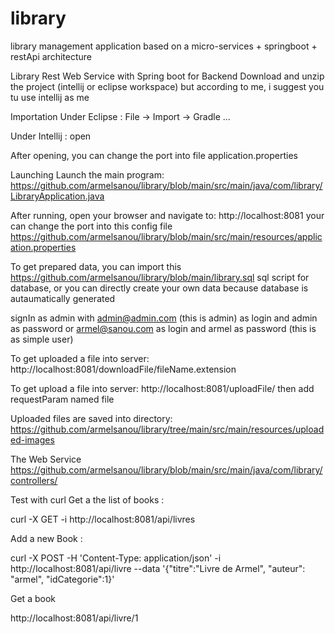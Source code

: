 # library
library management application based on a micro-services + springboot + restApi architecture

Library Rest Web Service with Spring boot for Backend
Download and unzip the project (intellij or eclipse workspace) but according to me, i suggest you tu use intellij as me

Importation
Under Eclipse : File -> Import -> Gradle ...

Under Intellij : open

After opening, you can change the port into file application.properties

Launching
Launch the main program: https://github.com/armelsanou/library/blob/main/src/main/java/com/library/LibraryApplication.java

After running, open your browser and navigate to: http://localhost:8081 your can change the port into this config file
https://github.com/armelsanou/library/blob/main/src/main/resources/application.properties

To get prepared data, you can import this https://github.com/armelsanou/library/blob/main/library.sql sql script for database, or you can directly create your own data because database is autaumatically generated

signIn as admin with admin@admin.com (this is admin) as login and admin as password or armel@sanou.com as login and armel as password (this is as simple user)

To get uploaded a file into server: http://localhost:8081/downloadFile/fileName.extension

To get upload a file into server: http://localhost:8081/uploadFile/ then add requestParam named file

Uploaded files are saved into directory: https://github.com/armelsanou/library/tree/main/src/main/resources/uploaded-images

The Web Service
https://github.com/armelsanou/library/blob/main/src/main/java/com/library/controllers/

Test with curl
Get a the list of books :

curl -X GET -i http://localhost:8081/api/livres

Add a new Book :

curl -X POST -H 'Content-Type: application/json' -i http://localhost:8081/api/livre --data '{"titre":"Livre de Armel", "auteur": "armel", "idCategorie":1}'

Get a book 

http://localhost:8081/api/livre/1
